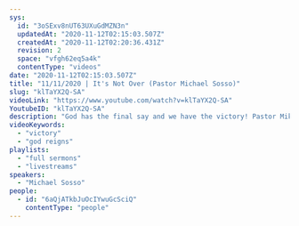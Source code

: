```yaml
---
sys:
  id: "3oSExv8nUT63UXuGdMZN3n"
  updatedAt: "2020-11-12T02:15:03.507Z"
  createdAt: "2020-11-12T02:20:36.431Z"
  revision: 2
  space: "vfgh62eq5a4k"
  contentType: "videos"
date: "2020-11-12T02:15:03.507Z"
title: "11/11/2020 | It's Not Over (Pastor Michael Sosso)"
slug: "klTaYX2Q-SA"
videoLink: "https://www.youtube.com/watch?v=klTaYX2Q-SA"
YoutubeID: "klTaYX2Q-SA"
description: "God has the final say and we have the victory! Pastor Mike compares the story of Jairus to our current time. In Luke 8, a messenger came from the official's house and told him, \"Your daughter has died, don't bother the Teacher any longer.” But Jesus heard it and said to Jairus, “Don't be afraid; only believe, and she will be well.” And Jairus' daughter was healed! In the same way, we are being told the election is already over, don't bother any longer. Only believe, it's not over yet!\n\nIt's Not Over is a sermon delivered by Pastor Michael Sosso on November 11, 2020 at Freedom Fellowship Church International."
videoKeywords:
  - "victory"
  - "god reigns"
playlists:
  - "full sermons"
  - "livestreams"
speakers:
  - "Michael Sosso"
people:
  - id: "6aQjATkbJuOcIYwuGcSciQ"
    contentType: "people"
---
```

